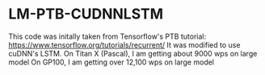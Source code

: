 # LM-PTB-CUDNNLSTM
This code was initally taken from Tensorflow's PTB tutorial: https://www.tensorflow.org/tutorials/recurrent/ 
It was modified to use cuDNN's LSTM.
On Titan X (Pascal), I am getting about 9000 wps on large model
On GP100, I am getting over 12,100 wps on large model